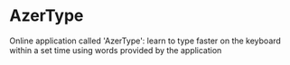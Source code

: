 # AzerType
Online application called 'AzerType': learn to type faster on the keyboard within a set time using words provided by the application
